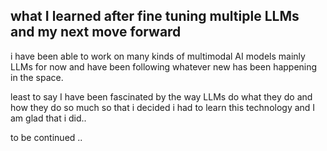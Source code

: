 ## what I learned after fine tuning multiple LLMs and my next move forward

i have been able to work on many kinds of multimodal AI models mainly LLMs for now and have been following whatever new has been happening in the space.

least to say I have been fascinated by the way LLMs do what they do and how they do so much so that i decided i had to learn this technology and I am glad that i did..

to be continued ..
